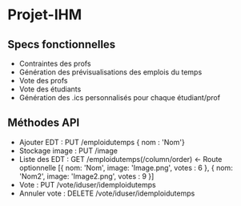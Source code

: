 # Projet-IHM

## Specs fonctionnelles

- Contraintes des profs
- Génération des prévisualisations des emplois du temps
- Vote des profs
- Vote des étudiants
- Génération des .ics personnalisés pour chaque étudiant/prof

## Méthodes API

- Ajouter EDT    : 			PUT /emploidutemps
						{ nom : 'Nom'}
- Stockage image : 			PUT /image
- Liste des EDT  : 			GET /emploidutemps(/column/order) <- Route optionnelle
						[{ nom: 'Nom', image: 'Image.png', votes : 6 }, { nom: 'Nom2', image: 'Image2.png', votes : 9 }]
- Vote           : 			PUT /vote/iduser/idemploidutemps
- Annuler vote	 :			DELETE /vote/iduser/idemploidutemps


